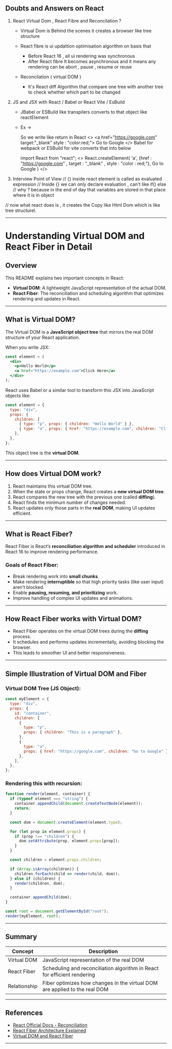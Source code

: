 ## Doubts and Answers on React

1. React Virtual Dom , React Fibre and Reconcilation ?

   - Virtual Dom is Behind the scenes it creates a browser like tree structure

   - React fibre is ui updattion optimisation algorithm on basis that

     - Before React 16 , all ui rendering was synchronous
     - After React fibre It becomes asynchronous and it means any rendering can be abort , pause , resume or reuse

   - Reconcilation ( virtual DOM )
     - It's React diff Algorithm that compare one tree with another tree to check whether which part to be changed

2. JS and JSX with React / Babel or React Vite / EsBuild
   - JBabel or ESBuild like transpilers converts <m /> to that object like reactElement

   - Ex -> 

        So we write like return in React 
        <> 
            <a href="https://google.com" target:"_blank" style : "color:red;"> 
                Go to Google 
            </a> 
        </>
        Babel for webpack or ESBuild for vite converts that into below 

        import React from "react";
        <>
        React.createElement(
                'a',
                {href : "https://google.com" , target : "_blank" , style : "color : red;"},
                Go to Google
            )
        </>

3. Interview Point of View
// {} inside react element is called as evaluated expression
// Inside {} we can only declare evaluation , can't like if() else
// why ? because in the end of day that variables are stored in that place where it is in object

// now what react does is , it creates the Copy like Html Dom which is like tree structure\

---

# Understanding Virtual DOM and React Fiber in Detail 

## Overview

This README explains two important concepts in React:

* **Virtual DOM**: A lightweight JavaScript representation of the actual DOM.
* **React Fiber**: The reconciliation and scheduling algorithm that optimizes rendering and updates in React.

---

## What is Virtual DOM?

The Virtual DOM is a **JavaScript object tree** that mirrors the real DOM structure of your React application.

When you write JSX:

```jsx
const element = (
  <div>
    <p>Hello World</p>
    <a href="https://example.com">Click Here</a>
  </div>
);
```

React uses Babel or a similar tool to transform this JSX into JavaScript objects like:

```js
const element = {
  type: "div",
  props: {
    children: [
      { type: "p", props: { children: "Hello World" } },
      { type: "a", props: { href: "https://example.com", children: "Click Here" } },
    ],
  },
};
```

This object tree is the **virtual DOM**.

---

## How does Virtual DOM work?

1. React maintains this virtual DOM tree.
2. When the state or props change, React creates a **new virtual DOM tree**.
3. React compares the new tree with the previous one (called **diffing**).
4. React finds the minimum number of changes needed.
5. React updates only those parts in the **real DOM**, making UI updates efficient.

---

## What is React Fiber?

React Fiber is React’s **reconciliation algorithm and scheduler** introduced in React 16 to improve rendering performance.

### Goals of React Fiber:

* Break rendering work into **small chunks**.
* Make rendering **interruptible** so that high priority tasks (like user input) aren’t blocked.
* Enable **pausing, resuming, and prioritizing** work.
* Improve handling of complex UI updates and animations.

---

## How React Fiber works with Virtual DOM?

* React Fiber operates on the virtual DOM trees during the **diffing** process.
* It schedules and performs updates incrementally, avoiding blocking the browser.
* This leads to smoother UI and better responsiveness.

---

## Simple Illustration of Virtual DOM and Fiber

### Virtual DOM Tree (JS Object):

```js
const myElement = {
  type: "div",
  props: {
    id: "container",
    children: [
      {
        type: "p",
        props: { children: "This is a paragraph" },
      },
      {
        type: "a",
        props: { href: "https://google.com", children: "Go to Google" },
      },
    ],
  },
};
```

### Rendering this with recursion:

```js
function render(element, container) {
  if (typeof element === "string") {
    container.appendChild(document.createTextNode(element));
    return;
  }

  const dom = document.createElement(element.type);

  for (let prop in element.props) {
    if (prop !== "children") {
      dom.setAttribute(prop, element.props[prop]);
    }
  }

  const children = element.props.children;

  if (Array.isArray(children)) {
    children.forEach(child => render(child, dom));
  } else if (children) {
    render(children, dom);
  }

  container.appendChild(dom);
}

const root = document.getElementById("root");
render(myElement, root);
```

---

## Summary

| Concept      | Description                                                                |
| ------------ | -------------------------------------------------------------------------- |
| Virtual DOM  | JavaScript representation of the real DOM                                  |
| React Fiber  | Scheduling and reconciliation algorithm in React for efficient rendering   |
| Relationship | Fiber optimizes how changes in the virtual DOM are applied to the real DOM |

---

## References

* [React Official Docs - Reconciliation](https://reactjs.org/docs/reconciliation.html)
* [React Fiber Architecture Explained](https://medium.com/react-in-depth/react-fiber-in-depth-9c2e1d15d3a0)
* [Virtual DOM and React Fiber](https://dev.to/dan_abramov/react-fiber-in-5-minutes-3kjh)

---